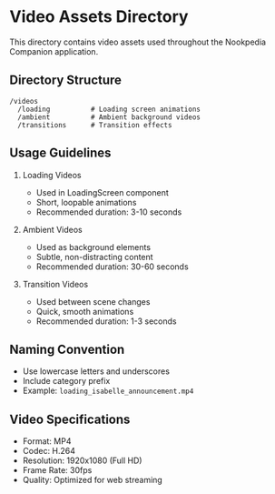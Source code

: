 # Video Assets Directory

This directory contains video assets used throughout the Nookpedia Companion application.

## Directory Structure

```
/videos
  /loading          # Loading screen animations
  /ambient          # Ambient background videos
  /transitions      # Transition effects
```

## Usage Guidelines

1. Loading Videos
   - Used in LoadingScreen component
   - Short, loopable animations
   - Recommended duration: 3-10 seconds

2. Ambient Videos
   - Used as background elements
   - Subtle, non-distracting content
   - Recommended duration: 30-60 seconds

3. Transition Videos
   - Used between scene changes
   - Quick, smooth animations
   - Recommended duration: 1-3 seconds

## Naming Convention

- Use lowercase letters and underscores
- Include category prefix
- Example: `loading_isabelle_announcement.mp4`

## Video Specifications

- Format: MP4
- Codec: H.264
- Resolution: 1920x1080 (Full HD)
- Frame Rate: 30fps
- Quality: Optimized for web streaming